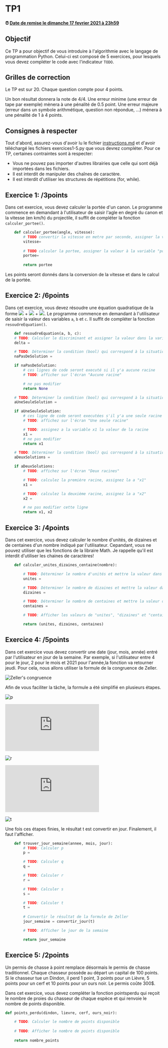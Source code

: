 # TP1

<!--- Changer la date de remise en modifiant le URL--->
#### :alarm_clock: [Date de remise le dimanche 17 fevrier 2021 à 23h59](https://www.timeanddate.com/countdown/generic?iso=20200927T2359&p0=165&msg=Remise&font=cursive&csz=1#)

## Objectif

Ce TP a pour objectif de vous introduire à l'algorithmie avec le langage de programmation Python.
Celui-ci est composé de 5 exercices, pour lesquels vous devez compléter le code avec l'indicateur `TODO`.

## Grilles de correction
Le TP est sur 20. Chaque question compte pour 4 points.

Un bon résultat donnera la note de 4/4. Une erreur minime (une erreur de tape par exemple) mènera à une pénalité de 0.5 point. Une erreur majeure (erreur dans un symbole arithmétique, question non répondue, ...) ménera à une pénalité de 1 à 4 points.

## Consignes à respecter

Tout d'abord, assurez-vous d'avoir lu le fichier [instructions.md](instructions.md) et d'avoir téléchargé les fichiers exercices1-5.py que vous devrez compléter.
Pour ce TP, certaines contraintes sont à respecter:
- Vous ne pouvez pas importer d'autres librairies que celle qui sont déjà importées dans les fichiers.
- Il est interdit de manipuler des chaînes de caractère.
- Il est interdit d'utiliser les structures de répétitions (for, while).

## Exercice 1: /3points
Dans cet exercice, vous devez calculer la portée d'un canon. Le programme commence en demandant à l'utilisateur de saisir l'agle en degré du canon et la vitesse (en km/h) du projectile, il suffit de compléter la fonction `calculer_portee()`.
```python
    def calculer_portee(angle, vitesse):
        # TODO convertir la vitesse en metre par seconde, assigner la valeur à la variable "vitesse"
        vitesse= 
        
        # TODO calculer la portee, assigner la valeur à la variable "portee"
        portee= 
        
        return portee
```

Les points seront donnés dans la conversion de la vitesse et dans le calcul de la portée.

## Exercice 2: /6points
Dans cet exercice, vous devez résoudre une équation quadratique de la forme <img src="https://render.githubusercontent.com/render/math?math=ax^2"> + <img src="https://render.githubusercontent.com/render/math?math=bx"> + <img src="https://render.githubusercontent.com/render/math?math=c">. Le programme commence en demandant à l'utilisateur de saisir la valeur des variables `a`, `b` et `c`. Il suffit de compléter la fonction `resoudreEquation()`.
```python
    def resoudreEquation(a, b, c):
    # TODO: Calculer le discriminant et assigner la valeur dans la variable "delta"
    delta =

    # TODO: Déterminer la condition (bool) qui correspond à la situation où l'équation n'a aucune solution et m assigner le résultat dans la variable "naPasDeSolution"
    naPasDeSolution =

    if naPasDeSolution:
        # ces lignes de code seront executé si il y'a aucune racine
        # TODO: afficher sur l'écran "Aucune racine"

        # ne pas modifier
        return None

    # TODO: Déterminer la condition (bool) qui correspond à la situation où il existe une seule solution à l'équation et mettre la valeur dans "aUneSeuleSolution"
    aUneSeuleSolution =

    if aUneSeuleSolution:
        # ces ligne de code seront executées s'il y'a une seule racine
        # TODO: affichez sur l'écran "Une seule racine"

        # TODO: assignez a la variable x1 la valeur de la racine
        x1 =
        # ne pas modifier
        return x1

    # TODO: Déterminer la condition (bool) qui correspond à la situation où il existe deux solutions de l'équation et mettre la valeur dans "aDeuxSolutions"
    aDeuxSolutions =

    if aDeuxSolutions:
        # TODO: affichez sur l'écran "Deux racines"

        # TODO: calculez la première racine, assignez la a "x1"
        x1 =

        # TODO: calculez la deuxième racine, assignez la a "x2"
        x2 =

        # ne pas modifier cette ligne
        return x1, x2
```
## Exercice 3: /4points
Dans cet exercice, vous devez calculer le nombre d'unités, de dizaines et de centaines d'un nombre indiqué par l'utilisateur. Cepandant, vous ne pouvez utiliser que les fonctions de la libraire Math. Je rappelle qu'il est interdit d'utiliser les chaines de caractères!
```python
    def calculer_unites_dizaines_centaine(nombre):

        # TODO: Déterminer le nombre d'unités et mettre la valeur dans "unites"
        unites = 

        # TODO: Déterminer le nombre de dizaines et mettre la valeur dans "dizaines"
        dizaines = 

        # TODO: Déterminer le nombre de centaines et mettre la valeur dans "centaines"
        centaines = 

        # TODO: Afficher les valeurs de "unites", "dizaines" et "centaines"

        return (unites, dizaines, centaines)
```
## Exercice 4: /5points
Dans cet exercice vous devez convertir une date (jour, mois, année) entré par l'utilisateur en jour de la semaine. Par exemple, si l'utilisateur entre 4 pour le jour, 2 pour le mois et 2021 pour l'année,la fonction va retourner jeudi. Pour cela, nous allons utiliser la formule de la congruence de Zeller.

![Zeller's congruence](https://wikimedia.org/api/rest_v1/media/math/render/svg/0f95195dcc0d98b351294277071736e97053324e)

Afin de vous faciliter la tâche, la formule a été simplifié en plusieurs étapes.

![p](https://latex.codecogs.com/svg.latex?p=\left\lfloor\dfrac{14-mois}{12}\right\rfloor)

![q](https://latex.codecogs.com/svg.latex?q=annee-p)

![r](https://latex.codecogs.com/svg.latex?r=q+\left\lfloor\dfrac{q}{4}\right\rfloor-\left\lfloor\dfrac{q}{100}\right\rfloor+\left\lfloor\dfrac{q}{400}\right\rfloor)

![s](https://latex.codecogs.com/svg.latex?s=mois+12*p-2)

![t](https://latex.codecogs.com/svg.latex?t=(\left\lfloor\dfrac{jour+r+31*s}{12}\right\rfloor)\mod7)

Une fois ces étapes finies, le résultat t est convertir en jour. Finalement, il faut l'afficher.

```python
    def trouver_jour_semaine(annee, mois, jour):
        # TODO: Calculer p
        p = 

        # TODO: Calculer q
        q = 

        # TODO: Calculer r
        r = 

        # TODO: Calculer s
        s =

        # TODO: Calculer t 
        t = 
        
        # Convertir le résultat de la formule de Zeller
        jour_semaine = convertir_jour(t)

        # TODO: Afficher le jour de la semaine

        return jour_semaine
```
## Exercice 5: /2points
Un permis de chasse à point remplace désormais le permis de chasse traditionnel. Chaque chasseur possède au départ un capital de 100 points. Si le chasseur tue un Dindon, il perd 1 point, 3 points pour un Lièvre, 5 points pour un cerf et 10 points pour un ours noir. Le permis coûte 300$.

Dans cet exercice, vous devez compléter la fonction pointsperdu qui reçoit le nombre de proies du chasseur de chaque espèce et qui renvoie le nombre de points disponible.

```python
def points_perdu(dindon, lievre, cerf, ours_noir):

    # TODO: Calculer le nombre de points disponible 
	
    # TODO: Afficher le nombre de points disponible
	
    return nombre_points
```
